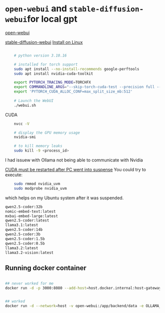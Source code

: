 # `open-webui` and `stable-diffusion-webui`for local gpt

[open-webui](https://github.com/open-webui/open-webui)

[stable-diffusion-webui](https://github.com/AUTOMATIC1111/stable-diffusion-webui)
[Install on Linux](https://github.com/openvinotoolkit/stable-diffusion-webui/wiki/Installation-on-Intel-Silicon#linux)

```bash

    # python version 3.10.16

    # installed for torch support
    sudo apt install --no-install-recommends google-perftools
    sudo apt install nvidia-cuda-toolkit

    export PYTORCH_TRACING_MODE=TORCHFX
    export COMMANDLINE_ARGS="--skip-torch-cuda-test --precision full --no-half --api" 
    export 'PYTORCH_CUDA_ALLOC_CONF=max_split_size_mb:512'
   
    # Launch the WebUI
    ./webui.sh 
```

CUDA

```bash
    nvcc -V

    # display the GPU memory usage
    nvidia-smi 

    # to kill memory leaks
    sudo kill -9 <process_id>
```

I had issuew with Ollama not being able to communicate with Nvidia 

[CUDA must be restarted after PC went into suspense](https://discuss.pytorch.org/t/userwarning-cuda-initialization-cuda-unknown-error-this-may-be-due-to-an-incorrectly-set-up-environment-e-g-changing-env-variable-cuda-visible-devices-after-program-start-setting-the-available-devices-to-be-zero/129335/3)
You could try to execute:

```bash
    sudo rmmod nvidia_uvm
    sudo modprobe nvidia_uvm
```

which helps on my Ubuntu system after it was suspended.

```bash
qwen2.5-coder:32b  
nomic-embed-text:latest
mxbai-embed-large:latest
qwen2.5-coder:latest
llama3.1:latest
qwen2.5-coder:14b
qwen2.5-coder:3b
qwen2.5-coder:1.5b
qwen2.5-coder:0.5b
llama3.2:latest
llama3.2-vision:latest

```

## Running docker container

```bash

## never worked for me
docker run -d -p 3000:8080 --add-host=host.docker.internal:host-gateway -v open-webui:/app/backend/data --name open-webui --restart always ghcr.io/open-webui/open-webui:main


## worked
docker run -d --network=host -v open-webui:/app/backend/data -e OLLAMA_BASE_URL=http://127.0.0.1:11434 --name open-webui --restart always ghcr.io/open-webui/open-webui:main

```
